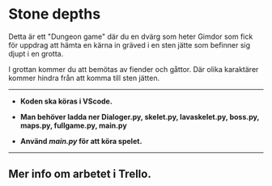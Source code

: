 # Stone depths
Detta är ett "Dungeon game" där du en dvärg som heter Gimdor 
som fick för uppdrag att hämta en kärna in gräved i en sten jätte 
som befinner sig djupt i en grotta.

I grottan kommer du att bemötas av fiender och gåttor. Där olika karaktärer kommer hindra från att komma till 
sten jätten.

___

- __Koden ska köras i VScode.__

- __Man behöver ladda ner Dialoger.py, skelet.py, lavaskelet.py, boss.py, maps.py, fullgame.py, main.py__

- __Använd _main.py_ för att köra spelet.__
___

## Mer info om arbetet i Trello.